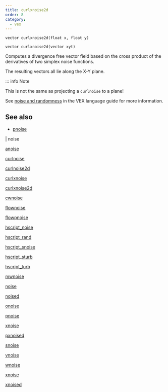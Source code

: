 ```yaml
---
title: curlxnoise2d
order: 8
category:
  - vex
---
```


`vector curlxnoise2d(float x, float y)`

`vector curlxnoise2d(vector xyt)`

Computes a divergence free vector field based on the cross product of the derivatives of two simplex noise functions.

The resulting vectors all lie along the X-Y plane.

::: info Note

This is not the same as projecting a `curlnoise` to a plane!

See [noise and randomness](../random.html) in the VEX language
guide for more information.



## See also

- [pnoise](curlxnoise.html)

|
noise

[anoise](anoise.html)

[curlnoise](curlnoise.html)

[curlnoise2d](curlnoise2d.html)

[curlxnoise](curlxnoise.html)

[curlxnoise2d](curlxnoise2d.html)

[cwnoise](cwnoise.html)

[flownoise](flownoise.html)

[flowpnoise](flowpnoise.html)

[hscript_noise](hscript_noise.html)

[hscript_rand](hscript_rand.html)

[hscript_snoise](hscript_snoise.html)

[hscript_sturb](hscript_sturb.html)

[hscript_turb](hscript_turb.html)

[mwnoise](mwnoise.html)

[noise](noise.html)

[noised](noised.html)

[onoise](onoise.html)

[pnoise](pnoise.html)

[xnoise](pxnoise.html)

[pxnoised](pxnoised.html)

[snoise](snoise.html)

[vnoise](vnoise.html)

[wnoise](wnoise.html)

[xnoise](xnoise.html)

[xnoised](xnoised.html)
